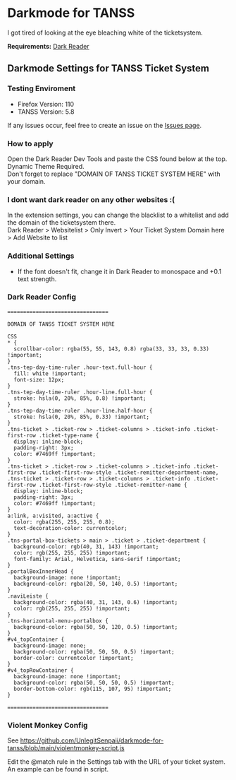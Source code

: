 # Darkmode for TANSS

I got tired of looking at the eye bleaching white of the ticketsystem.

**Requirements:** [Dark Reader](https://darkreader.org/)

## Darkmode Settings for TANSS Ticket System
### Testing Enviroment 
- Firefox Version: 110 
- TANSS Version: 5.8 

If any issues occur, feel free to create an issue on the [Issues page](https://github.com/UnlegitSenpaii/darkmode-for-tanss/issues).

### How to apply

Open the Dark Reader Dev Tools and paste the CSS found below at the top.<br>
Dynamic Theme Required.<br>
Don't forget to replace "DOMAIN OF TANSS TICKET SYSTEM HERE" with your domain.

### I dont want dark reader on any other websites :(
In the extension settings, you can change the blacklist to a whitelist and add the domain of the ticketsystem there.<br>
Dark Reader > Websitelist > Only Invert > Your Ticket System Domain here > Add Website to list

### Additional Settings
- If the font doesn't fit, change it in Dark Reader to monospace and +0.1 text strength.<br>

### Dark Reader Config
```
================================

DOMAIN OF TANSS TICKET SYSTEM HERE

CSS
* {
  scrollbar-color: rgba(55, 55, 143, 0.8) rgba(33, 33, 33, 0.33) !important; 
}
.tns-tep-day-time-ruler .hour-text.full-hour {
  fill: white !important;
  font-size: 12px;
}
.tns-tep-day-time-ruler .hour-line.full-hour {
  stroke: hsla(0, 20%, 85%, 0.8) !important;
}
.tns-tep-day-time-ruler .hour-line.half-hour {
  stroke: hsla(0, 20%, 85%, 0.33) !important;
}
.tns-ticket > .ticket-row > .ticket-columns > .ticket-info .ticket-first-row .ticket-type-name {
  display: inline-block;
  padding-right: 3px;
  color: #7469ff !important;
}
.tns-ticket > .ticket-row > .ticket-columns > .ticket-info .ticket-first-row .ticket-first-row-style .ticket-remitter-department-name, .tns-ticket > .ticket-row > .ticket-columns > .ticket-info .ticket-first-row .ticket-first-row-style .ticket-remitter-name {
  display: inline-block;
  padding-right: 3px;
  color: #7469ff !important;
}
a:link, a:visited, a:active {
  color: rgba(255, 255, 255, 0.8);
  text-decoration-color: currentcolor;
}
.tns-portal-box-tickets > main > .ticket > .ticket-department {
  background-color: rgb(40, 31, 143) !important; 
  color: rgb(255, 255, 255) !important;
  font-family: Arial, Helvetica, sans-serif !important;
}
.portalBoxInnerHead {
  background-image: none !important;
  background-color: rgba(20, 50, 140, 0.5) !important;
}
.naviLeiste {
  background-color: rgba(40, 31, 143, 0.6) !important; 
  color: rgb(255, 255, 255) !important;
}
.tns-horizontal-menu-portalbox {
  background-color: rgba(50, 50, 120, 0.5) !important;
}
#v4_topContainer {
  background-image: none;
  background-color: rgba(50, 50, 50, 0.5) !important;
  border-color: currentcolor !important;
}
#v4_topRowContainer {
  background-image: none !important;
  background-color: rgba(50, 50, 50, 0.5) !important;
  border-bottom-color: rgb(115, 107, 95) !important;
}

================================
```

### Violent Monkey Config
See https://github.com/UnlegitSenpaii/darkmode-for-tanss/blob/main/violentmonkey-script.js

Edit the @match rule in the Settings tab with the URL of your ticket system. An example can be found in script.
